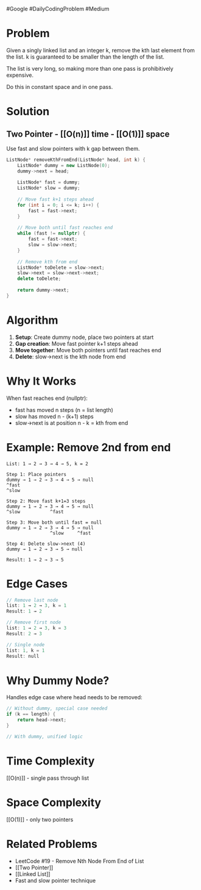 #Google #DailyCodingProblem #Medium 
# Problem

Given a singly linked list and an integer k, remove the kth last element from the list. k is guaranteed to be smaller than the length of the list.

The list is very long, so making more than one pass is prohibitively expensive.

Do this in constant space and in one pass.
# Solution

## Two Pointer - [[O(n)]] time - [[O(1)]] space

Use fast and slow pointers with k gap between them.

```cpp
ListNode* removeKthFromEnd(ListNode* head, int k) {
    ListNode* dummy = new ListNode(0);
    dummy->next = head;
    
    ListNode* fast = dummy;
    ListNode* slow = dummy;
    
    // Move fast k+1 steps ahead
    for (int i = 0; i <= k; i++) {
        fast = fast->next;
    }
    
    // Move both until fast reaches end
    while (fast != nullptr) {
        fast = fast->next;
        slow = slow->next;
    }
    
    // Remove kth from end
    ListNode* toDelete = slow->next;
    slow->next = slow->next->next;
    delete toDelete;
    
    return dummy->next;
}
```

# Algorithm

1. **Setup**: Create dummy node, place two pointers at start
2. **Gap creation**: Move fast pointer k+1 steps ahead
3. **Move together**: Move both pointers until fast reaches end
4. **Delete**: slow->next is the kth node from end

# Why It Works

When fast reaches end (nullptr):
- fast has moved n steps (n = list length)
- slow has moved n - (k+1) steps
- slow->next is at position n - k = kth from end

# Example: Remove 2nd from end

```
List: 1 → 2 → 3 → 4 → 5, k = 2

Step 1: Place pointers
dummy → 1 → 2 → 3 → 4 → 5 → null
^fast
^slow

Step 2: Move fast k+1=3 steps
dummy → 1 → 2 → 3 → 4 → 5 → null
^slow           ^fast

Step 3: Move both until fast = null
dummy → 1 → 2 → 3 → 4 → 5 → null
                ^slow     ^fast

Step 4: Delete slow->next (4)
dummy → 1 → 2 → 3 → 5 → null

Result: 1 → 2 → 3 → 5
```

# Edge Cases

```cpp
// Remove last node
list: 1 → 2 → 3, k = 1
Result: 1 → 2

// Remove first node
list: 1 → 2 → 3, k = 3
Result: 2 → 3

// Single node
list: 1, k = 1
Result: null
```

# Why Dummy Node?

Handles edge case where head needs to be removed:

```cpp
// Without dummy, special case needed
if (k == length) {
    return head->next;
}

// With dummy, unified logic
```

# Time Complexity

[[O(n)]] - single pass through list

# Space Complexity

[[O(1)]] - only two pointers

# Related Problems

- LeetCode #19 - Remove Nth Node From End of List
- [[Two Pointer]]
- [[Linked List]]
- Fast and slow pointer technique
